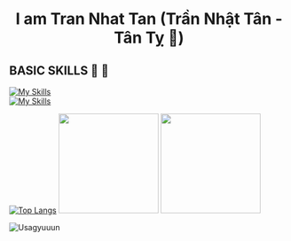 <h1 align="center"> <b>I am Tran Nhat Tan (Trần Nhật Tân - Tân Tỵ 🐍)</b> </h1>

<h2><b>BASIC SKILLS 🐧 🐣</b></h2>

[![My Skills](https://skillicons.dev/icons?i=c,cpp,java,mysql,js,html,css&theme=light)](https://skillicons.dev) <br>
[![My Skills](https://skillicons.dev/icons?i=vscode,github,git,ps&theme=light)](https://skillicons.dev)

[![Top Langs](https://github-readme-stats.vercel.app/api/top-langs/?username=tranhatan2412&layout=donut&theme=radical)](https://github.com/anuraghazra/github-readme-stats)
<img src="https://media1.tenor.com/m/hvXP426au04AAAAC/chicken-chicken-bro.gif" height = 180>
<img src="https://media.tenor.com/mzEPc4cnrh8AAAAi/%E7%96%B2%E3%82%8C%E3%81%9F-%E7%84%A1%E7%90%86.gif" height = 180>

![Usagyuuun](https://github.com/user-attachments/assets/1e2fdb34-7539-4bd4-8c14-234c186b66cb)


